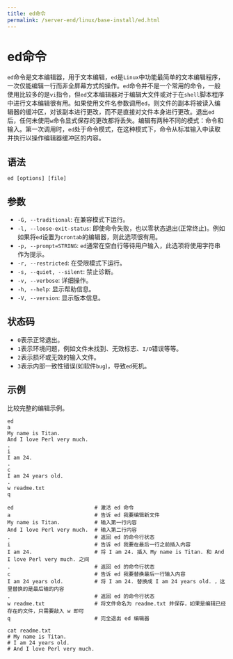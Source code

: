 ```yaml
---
title: ed命令
permalink: /server-end/linux/base-install/ed.html
---
```


# ed命令

`ed`命令是文本编辑器，用于文本编辑，`ed`是`Linux`中功能最简单的文本编辑程序，一次仅能编辑一行而非全屏幕方式的操作。`ed`命令并不是一个常用的命令，一般使用比较多的是`vi`指令，但`ed`文本编辑器对于编辑大文件或对于在`shell`脚本程序中进行文本编辑很有用。如果使用文件名参数调用`ed`，则文件的副本将被读入编辑器的缓冲区，对该副本进行更改，而不是直接对文件本身进行更改。退出`ed`后，任何未使用`w`命令显式保存的更改都将丢失。编辑有两种不同的模式：命令和输入。第一次调用时，`ed`处于命令模式，在这种模式下，命令从标准输入中读取并执行以操作编辑器缓冲区的内容。

## 语法

```shell
ed [options] [file]
```

## 参数

- `-G, --traditional`: 在兼容模式下运行。
- `-l, --loose-exit-status`: 即使命令失败，也以零状态退出(正常终止)。例如如果将`ed`设置为`crontab`的编辑器，则此选项很有用。
- `-p, --prompt=STRING`: `ed`通常在空白行等待用户输入，此选项将使用字符串作为提示。
- `-r, --restricted`: 在受限模式下运行。
- `-s, --quiet, --silent`: 禁止诊断。
- `-v, --verbose`: 详细操作。
- `-h, --help`: 显示帮助信息。
- `-V, --version`: 显示版本信息。

## 状态码

- `0`表示正常退出。
- `1`表示环境问题，例如文件未找到、无效标志、`I/O`错误等等。
- `2`表示损坏或无效的输入文件。
- `3`表示内部一致性错误(如软件`bug`)，导致`ed`死机。

## 示例

比较完整的编辑示例。

```shell
ed
a
My name is Titan.
And I love Perl very much.
.
i
I am 24.
.
c
I am 24 years old.
.
w readme.txt
q
```

```text
ed                          # 激活 ed 命令
a                           # 告诉 ed 我要编辑新文件
My name is Titan.           # 输入第一行内容
And I love Perl very much.  # 输入第二行内容
.                           # 返回 ed 的命令行状态
i                           # 告诉 ed 我要在最后一行之前插入内容
I am 24.                    # 将 I am 24. 插入 My name is Titan. 和 And I love Perl very much. 之间
.                           # 返回 ed 的命令行状态
c                           # 告诉 ed 我要替换最后一行输入内容
I am 24 years old.          # 将 I am 24. 替换成 I am 24 years old. ，这里替换的是最后输的内容
.                           # 返回 ed 的命令行状态
w readme.txt                # 将文件命名为 readme.txt 并保存，如果是编辑已经存在的文件，只需要敲入 w 即可
q                           # 完全退出 ed 编辑器
```

```text
cat readme.txt
# My name is Titan.
# I am 24 years old.
# And I love Perl very much.
```
